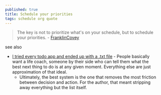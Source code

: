 ```yaml
---
published: true
title: Schedule your priorities
tags: schedule org quote
---
```

> The key is not to prioritize what's on your schedule, but to schedule your priorities. - [FranklinCovey](https://www.youtube.com/watch?v=zV3gMTOEWt8)

see also
- [I tried every todo app and ended up with a .txt file](https://news.ycombinator.com/item?id=44864134) - People basically want a life coach, someone by their side who can tell them what the best next thing to do is at any given moment. Everything else are just approximation of that ideal.
  - Ultimately, the best system is the one that removes the most friction between decision and action. For the author, that meant stripping away everything but the list itself.